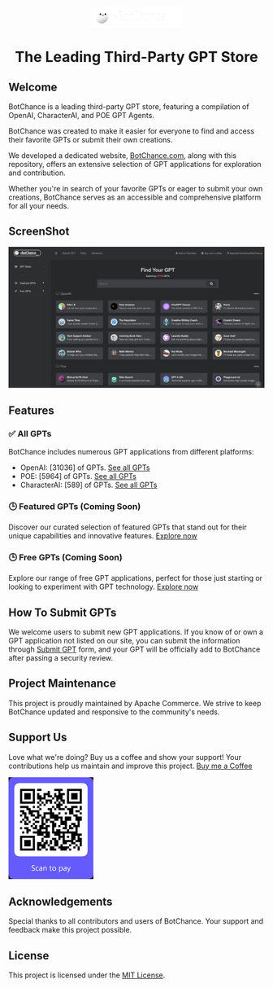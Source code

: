 <p align="center">
  <img src="./assets/botchance_logo.png" alt="BotChance Logo" height="40"/>
</p>
<h1 align="center">The Leading Third-Party GPT Store</h1>

## Welcome

BotChance is a leading third-party GPT store, featuring a compilation of OpenAI, CharacterAI, and POE GPT Agents.

BotChance was created to make it easier for everyone to find and access their favorite GPTs or submit their own creations. 

We developed a dedicated website, [BotChance.com](https://botchance.com), along with this repository, offers an extensive selection of GPT applications for exploration and contribution.

Whether you're in search of your favorite GPTs or eager to submit your own creations, BotChance serves as an accessible and comprehensive platform for all your needs.

## ScreenShot
![ScreenShot](./assets/botchance_screenshot.png)

## Features

### ✅ All GPTs
BotChance includes numerous GPT applications from different platforms:
- OpenAI: [31036] of GPTs. [See all GPTs](./gpt-store/openai.md)
- POE: [5964] of GPTs. [See all GPTs](./gpt-store/poe.md)
- CharacterAI: [589] of GPTs. [See all GPTs](./gpt-store/characterai.md)

### 🕒 Featured GPTs (Coming Soon)
Discover our curated selection of featured GPTs that stand out for their unique capabilities and innovative features. [Explore now](https://botchance.com/gpt-tag/featured-gpts)

### 🕒 Free GPTs (Coming Soon)
Explore our range of free GPT applications, perfect for those just starting or looking to experiment with GPT technology. [Explore now](https://botchance.com/gpt-tag/free-gpts)

## How To Submit GPTs
We welcome users to submit new GPT applications. If you know of or own a GPT application not listed on our site, you can submit the information through [Submit GPT](https://botchance.com/submit-gpt) form, and your GPT will be officially add to BotChance after passing a security review.

## Project Maintenance
This project is proudly maintained by Apache Commerce. We strive to keep BotChance updated and responsive to the community's needs.

## Support Us
Love what we're doing? Buy us a coffee and show your support! Your contributions help us maintain and improve this project. [Buy me a Coffee](https://buy.stripe.com/3cs5ob8Zj8vy8fu9AA)

<img src="./assets/botchance_stripe.png" alt="BotChance Logo" height="200"/>

## Acknowledgements
Special thanks to all contributors and users of BotChance. Your support and feedback make this project possible.

## License
This project is licensed under the [MIT License](LICENSE).